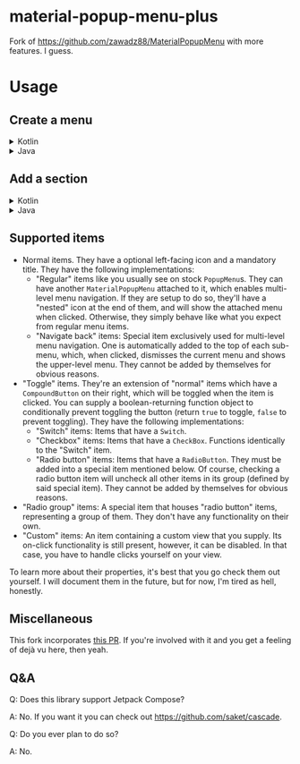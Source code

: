 # material-popup-menu-plus
Fork of https://github.com/zawadz88/MaterialPopupMenu with more features. I guess.

# Usage

## Create a menu

<details>
  <summary>Kotlin</summary>

  ```kotlin
  //use the extension function on View
  myView.popupMenu(requireContext()) {
  //DSL to build a menu here.
  }
  ```
  
</details>

<details>
  <summary>Java</summary>
  
  ```java
  new PopupMenuBuilder(requireContext(), myView)
  //builder methods to create a menu
  .build();
  ```
  
</details>

## Add a section

<details>
  <summary>Kotlin</summary>

  ```kotlin
  //Inside the popupMenu function
  section {
    title = "This is an optional title"
    //Add items here. Of course, there's DSL for items too.
  }
  ```
  
</details>

<details>
  <summary>Java</summary>
  
  ```java
  //Inside an instance of PopupMenuBuilder
  .addSection(new SectionBuilder()
          .setTitle("This is an optional title")
          //Add items here.
          .build())
  ```
  
</details>

## Supported items
- Normal items. They have a optional left-facing icon and a mandatory title. They have the following implementations:
  - "Regular" items like you usually see on stock `PopupMenu`s. They can have another `MaterialPopupMenu` attached to it, which enables multi-level menu navigation. If
  they are setup to do so, they'll have a "nested" icon at the end of them, and will show the attached menu when clicked. Otherwise, they simply behave like what you expect from regular menu items.
  - "Navigate back" items: Special item exclusively used for multi-level menu navigation. One is automatically added to the top of each sub-menu, which, when clicked,
  dismisses the current menu and shows the upper-level menu. They cannot be added by themselves for obvious reasons.
- "Toggle" items. They're an extension of "normal" items which have a `CompoundButton` on their right, which will be toggled when the item is clicked.
You can supply a boolean-returning function object to conditionally prevent toggling the button (return `true` to toggle, `false` to prevent toggling).
They have the following implementations:
  - "Switch" items: Items that have a `Switch`.
  - "Checkbox" items: Items that have a `CheckBox`. Functions identically to the "Switch" item.
  - "Radio button" items: Items that have a `RadioButton`. They must be added into a special item mentioned below. Of course, checking a radio button item will uncheck all
  other items in its group (defined by said special item). They cannot be added by themselves for obvious reasons.
- "Radio group" items: A special item that houses "radio button" items, representing a group of them. They don't have any functionality on their own.
- "Custom" items: An item containing a custom view that you supply. Its on-click functionality is still present, however, it can be disabled. In that case, you have to handle
clicks yourself on your view.

To learn more about their properties, it's best that you go check them out yourself. I will document them in the future, but for now, I'm tired as hell, honestly.

## Miscellaneous
This fork incorporates [this PR](https://github.com/zawadz88/MaterialPopupMenu/pull/75). If you're involved with it and you get a feeling of dejà vu here, then yeah.

## Q&A
Q: Does this library support Jetpack Compose?

A: No. If you want it you can check out https://github.com/saket/cascade.

Q: Do you ever plan to do so?

A: No.

